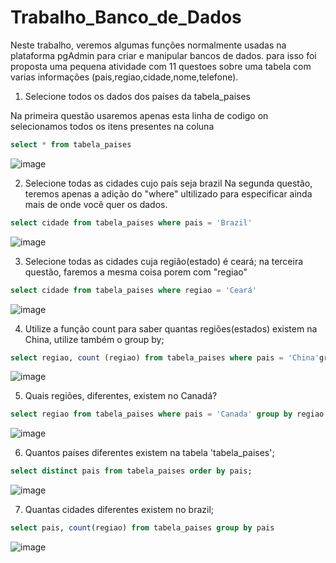 # Trabalho_Banco_de_Dados

Neste trabalho, veremos algumas funções normalmente usadas na plataforma pgAdmin para criar e manipular bancos de dados. para isso foi proposta uma pequena atividade com 11 questoes sobre uma tabela com varias informações (pais,regiao,cidade,nome,telefone).

1. Selecione todos os dados dos países da tabela_paises

Na primeira questão usaremos apenas esta linha de codigo on selecionamos todos os itens presentes na coluna
```sql
select * from tabela_paises
```
![image](https://github.com/Nalu2/Trabalho_Banco_de_Dados/assets/88158868/cdfd2ec6-298e-4877-ac90-e16e27f67733)

2. Selecione todas as cidades cujo país seja brazil
Na segunda questão, teremos apenas a adição do "where" ultilizado para especificar ainda mais de onde você quer os dados.
```sql
select cidade from tabela_paises where pais = 'Brazil'
```
![image](https://github.com/Nalu2/Trabalho_Banco_de_Dados/assets/88158868/34f020e0-a912-42f8-a0c9-e133319e03e5)

3. Selecione todas as cidades cuja região(estado) é ceará;
na terceira questão, faremos a mesma coisa porem com "regiao"
```sql
select cidade from tabela_paises where regiao = 'Ceará'
```
![image](https://github.com/Nalu2/Trabalho_Banco_de_Dados/assets/88158868/5fd1907b-bfa2-41c8-99da-a640d2db2e2b)

4. Utilize a função count para saber quantas regiões(estados) existem na China,
utilize também o group by;

```sql
select regiao, count (regiao) from tabela_paises where pais = 'China'group by regiao
```
![image](https://github.com/Nalu2/Trabalho_Banco_de_Dados/assets/88158868/251c6162-0252-40b7-b69f-39a2cd71f61f)

5. Quais regiões, diferentes, existem no Canadá?

```sql
select regiao from tabela_paises where pais = 'Canada' group by regiao
```
![image](https://github.com/Nalu2/Trabalho_Banco_de_Dados/assets/88158868/6abe1970-b1b0-45ab-9c29-3c875a4f8d86)

6. Quantos países diferentes existem na tabela 'tabela_paises';
```sql
select distinct pais from tabela_paises order by pais;
```
![image](https://github.com/Nalu2/Trabalho_Banco_de_Dados/assets/88158868/829ae5b2-ea86-406f-a2a0-ac6ad6c01dc3)

7. Quantas cidades diferentes existem no brazil;

```sql
select pais, count(regiao) from tabela_paises group by pais
```
![image](https://github.com/Nalu2/Trabalho_Banco_de_Dados/assets/88158868/369abfbf-77bf-4700-ae7c-87ca616038b4)

















